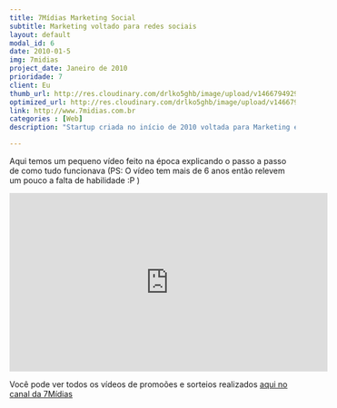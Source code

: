 ```yaml
---
title: 7Mídias Marketing Social
subtitle: Marketing voltado para redes sociais
layout: default
modal_id: 6
date: 2010-01-5
img: 7midias
project_date: Janeiro de 2010
prioridade: 7
client: Eu
thumb_url: http://res.cloudinary.com/drlko5ghb/image/upload/v1466794929/fi7gyeaacjawhsrhalf8.png
optimized_url: http://res.cloudinary.com/drlko5ghb/image/upload/v1466794932/icxgqtkb7abuvvpjq5xn.png
link: http://www.7midias.com.br
categories : [Web]
description: "Startup criada no início de 2010 voltada para Marketing em redes sociais. Promovendo eventos físicos e virtuais, utilizando grande base de usuários e suas redes sociais como mecanismo de disseminação viral. O Usuário autenticava com suas redes sociais no sistema da 7Mídias, para cada evento promovido, um algoritimo calculava o nível de penetração, onde eram considerados a quantidade de seguidores, a quantidade de cliques nos links, dentre outros fatores para um cálculo de quantos cupons aquele usuário receberia para participação do sorteio oferecido pelo cliente."

---
```

Aqui temos um pequeno vídeo feito na época explicando o passo a passo de como tudo funcionava (PS: O vídeo tem mais de 6 anos então relevem um pouco a falta de habilidade :P )
<iframe width="560" height="315" src="https://www.youtube.com/embed/TeyAn2WSZjI" frameborder="0" allowfullscreen></iframe>

Você pode ver todos os vídeos de promoões e sorteios realizados <a href="https://www.youtube.com/user/7MidiasMarketing/videos?view=0&shelf_id=0&sort=dd">aqui no canal da 7Mídias</a>